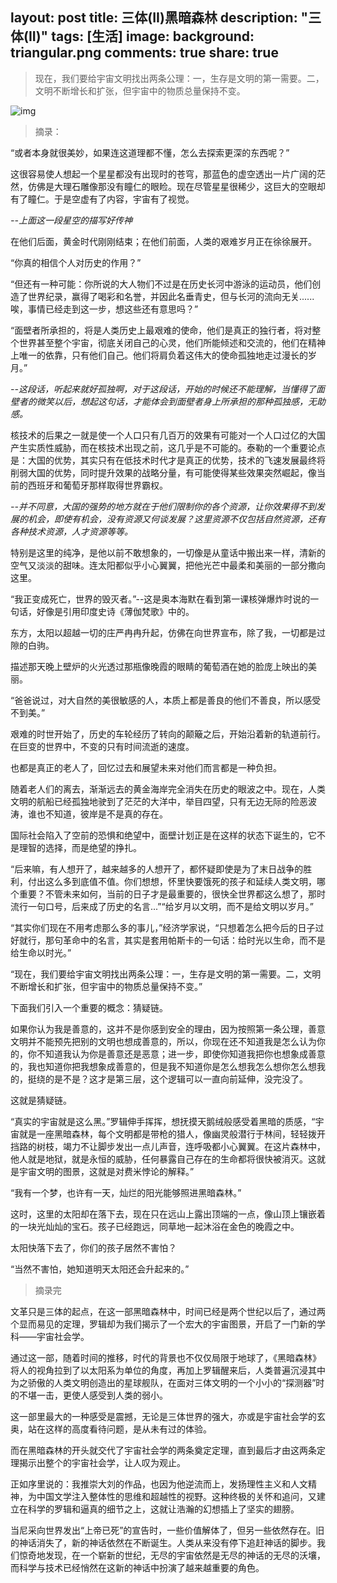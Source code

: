 layout: post
title: 三体(II)黑暗森林
description: "三体(II)"
tags: [生活]
image:
background: triangular.png
comments: true
share: true
---

>现在，我们要给宇宙文明找出两条公理：一，生存是文明的第一需要。二，文明不断增长和扩张，但宇宙中的物质总量保持不变。

![img](http://img13.360buyimg.com/n0/jfs/t1717/285/818429478/456164/cc0ba948/55dadc57N22f01a25.jpg)

>摘录：

“或者本身就很美妙，如果连这道理都不懂，怎么去探索更深的东西呢？”

这很容易使人想起一个星星都没有出现时的苍穹，那蓝色的虚空透出一片广阔的茫然，仿佛是大理石雕像那没有瞳仁的眼睑。现在尽管星星很稀少，这巨大的空眼却有了瞳仁。于是空虚有了内容，宇宙有了视觉。

*--上面这一段星空的描写好传神*

在他们后面，黄金时代刚刚结束；在他们前面，人类的艰难岁月正在徐徐展开。

“你真的相信个人对历史的作用？”

“但还有一种可能：你所说的大人物们不过是在历史长河中游泳的运动员，他们创造了世界纪录，赢得了喝彩和名誉，并因此名垂青史，但与长河的流向无关......唉，事情已经走到这一步，想这些还有意思吗？”

“面壁者所承担的，将是人类历史上最艰难的使命，他们是真正的独行者，将对整个世界甚至整个宇宙，彻底关闭自己的心灵，他们所能倾述和交流的，他们在精神上唯一的依靠，只有他们自己。他们将肩负着这伟大的使命孤独地走过漫长的岁月。”

*--这段话，听起来就好孤独啊，对于这段话，开始的时候还不能理解，当懂得了面壁者的微笑以后，想起这句话，才能体会到面壁者身上所承担的那种孤独感，无助感。*

核技术的后果之一就是使一个人口只有几百万的效果有可能对一个人口过亿的大国产生实质性威胁，而在核技术出现之前，这几乎是不可能的。泰勒的一个重要论点是：大国的优势，其实只有在低技术时代才是真正的优势，技术的飞速发展最终将削弱大国的优势，同时提升效果的战略分量，有可能使得某些效果突然崛起，像当前的西班牙和葡萄牙那样取得世界霸权。

*--并不同意，大国的强势的地方就在于他们限制你的各个资源，让你效果得不到发展的机会，即使有机会，没有资源又何谈发展？这里资源不仅包括自然资源，还有各种技术资源，人才资源等等。*

特别是这里的纯净，是他以前不敢想象的，一切像是从童话中搬出来一样，清新的空气又淡淡的甜味。连太阳都似乎小心翼翼，把他光芒中最柔和美丽的一部分撒向这里。

“我正变成死亡，世界的毁灭者。”--这是奥本海默在看到第一课核弹爆炸时说的一句话，好像是引用印度史诗《薄伽梵歌》中的。

东方，太阳以超越一切的庄严冉冉升起，仿佛在向世界宣布，除了我，一切都是过隙的白驹。

描述那天晚上壁炉的火光透过那瓶像晚霞的眼睛的葡萄酒在她的脸庞上映出的美丽。

“爸爸说过，对大自然的美很敏感的人，本质上都是善良的他们不善良，所以感受不到美。”

艰难的时世开始了，历史的车轮经历了转向的颠簸之后，开始沿着新的轨道前行。在巨变的世界中，不变的只有时间流逝的速度。

也都是真正的老人了，回忆过去和展望未来对他们而言都是一种负担。

随着老人们的离去，渐渐远去的黄金海岸完全消失在历史的眼波之中。现在，人类文明的航船已经孤独地驶到了茫茫的大洋中，举目四望，只有无边无际的险恶波涛，谁也不知道，彼岸是不是真的存在。

国际社会陷入了空前的恐惧和绝望中，面壁计划正是在这样的状态下诞生的，它不是理智的选择，而是绝望的挣扎。

“后来嘛，有人想开了，越来越多的人想开了，都怀疑即使是为了末日战争的胜利，付出这么多到底值不值。你们想想，怀里快要饿死的孩子和延续人类文明，哪个重要？不管未来如何，当前的日子才是最重要的，很快全世界都这么想了，那时流行一句口号，后来成了历史的名言...”“给岁月以文明，而不是给文明以岁月。”

“其实你们现在不用考虑那么多的事儿，”经济学家说，“只想着怎么把今后的日子过好就行，那句革命中的名言，其实是套用帕斯卡的一句话：给时光以生命，而不是给生命以时光。”

“现在，我们要给宇宙文明找出两条公理：一，生存是文明的第一需要。二，文明不断增长和扩张，但宇宙中的物质总量保持不变。”

下面我们引入一个重要的概念：猜疑链。

如果你认为我是善意的，这并不是你感到安全的理由，因为按照第一条公理，善意文明并不能预先把别的文明也想成善意的，所以，你现在还不知道我是怎么认为你的，你不知道我认为你是善意还是恶意；进一步，即使你知道我把你也想象成善意的，我也知道你把我想象成善意的，但是我不知道你是怎么想我怎么想你怎么想我的，挺绕的是不是？这才是第三层，这个逻辑可以一直向前延伸，没完没了。

这就是猜疑链。

“真实的宇宙就是这么黑。”罗辑伸手挥挥，想抚摸天鹅绒般感受着黑暗的质感，“宇宙就是一座黑暗森林，每个文明都是带枪的猎人，像幽灵般潜行于林间，轻轻拨开挡路的树枝，竭力不让脚步发出一点儿声音，连呼吸都小心翼翼。在这片森林中，他人就是地狱，就是永恒的威胁，任何暴露自己存在的生命都将很快被消灭。这就是宇宙文明的图景，这就是对费米悖论的解释。”

“我有一个梦，也许有一天，灿烂的阳光能够照进黑暗森林。”

这时，这里的太阳却在落下去，现在只在远山上露出顶端的一点，像山顶上镶嵌着的一块光灿灿的宝石。孩子已经跑远，同草地一起沐浴在金色的晚霞之中。

太阳快落下去了，你们的孩子居然不害怕？

“当然不害怕，她知道明天太阳还会升起来的。”

>摘录完

文革只是三体的起点，在这一部黑暗森林中，时间已经是两个世纪以后了，通过两个显而易见的定理，罗辑却为我们揭示了一个宏大的宇宙图景，开启了一门新的学科——宇宙社会学。

通过这一部，随着时间的推移，时代的背景也不仅仅局限于地球了，《黑暗森林》将人的视角拉到了以太阳系为单位的角度，再加上罗辑醒来后，人类普遍沉浸其中为之骄傲的人类文明创造出的星球舰队，在面对三体文明的一个小小的“探测器”时的不堪一击，更使人感受到人类的弱小。

这一部里最大的一种感受是震撼，无论是三体世界的强大，亦或是宇宙社会学的玄奥，站在这样的高度看待问题，是从未有过的体验。

而在黑暗森林的开头就交代了宇宙社会学的两条奠定定理，直到最后才由这两条定理揭示出整个的宇宙社会学，让人叹为观止。

正如序里说的：我推崇大刘的作品，也因为他逆流而上，发扬理性主义和人文精神，为中国文学注入整体性的思维和超越性的视野。这种终极的关怀和追问，又建立在科学的罗辑和逼真的细节之上，这就让浩瀚的幻想插上了坚实的翅膀。

当尼采向世界发出“上帝已死”的宣告时，一些价值解体了，但另一些依然存在。旧的神话消失了，新的神话依然在不断诞生。人类从来没有停下追赶神话的脚步。我们惊奇地发现，在一个崭新的世纪，无尽的宇宙依然是无尽的神话的无尽的沃壤，而科学与技术已经悄然在这新的神话中扮演了越来越重要的角色。